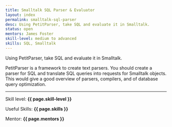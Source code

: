 ```yaml
---
title: Smalltalk SQL Parser & Evaluator
layout: index
permalink: smalltalk-sql-parser
desc: Using PetitParser, take SQL and evaluate it in Smalltalk.
status: open
mentors: James Foster
skill-level: medium to advanced
skills: SQL, Smalltalk
---
```

Using PetitParser, take SQL and evaluate it in Smalltalk.

PetitParser is a framework to create text parsers. You should create a parser
for SQL and translate SQL queries into requests for Smalltalk objects.
This would give a good overview of parsers, compilers, and of database query
optimization.

* * *

Skill level: **{{ page.skill-level }}**

Useful Skills: **{{ page.skills }}**

Mentor: **{{ page.mentors }}**
